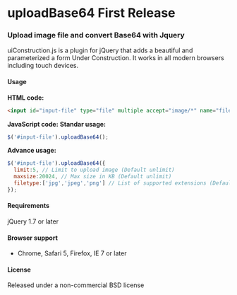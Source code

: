 uploadBase64 First Release
=======================================================

### Upload image file and convert Base64 with Jquery

uiConstruction.js is a plugin for jQuery that adds a beautiful and parameterized a form Under Construction. It works in all modern browsers including touch devices.


#### Usage

**HTML code:**
```html
<input id="input-file" type="file" multiple accept="image/*" name="file" />
```

**JavaScript code:**
**Standar usage:**
```javascript
$('#input-file').uploadBase64();
```
**Advance usage:**
```javascript
$('#input-file').uploadBase64({
  limit:5, // Limit to upload image (Default unlimit)
  maxsize:20024, // Max size in KB (Default unlimit)
  filetype:['jpg','jpeg','png'] // List of supported extensions (Default JPG, JPEG, PNG, GIF)
});
```

#### Requirements

jQuery 1.7 or later

#### Browser support
* Chrome, Safari 5, Firefox, IE 7 or later

#### License
Released under a non-commercial BSD license
